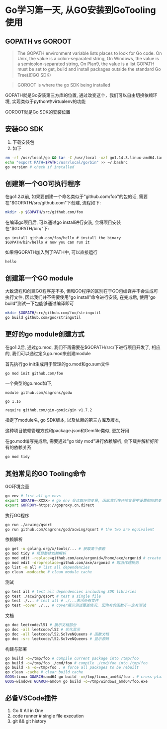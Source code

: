 <!--
.. title: Go学习第一天 - GoTooling
.. slug: goxue-xi-di-yi-tian-gotooling
.. date: 2021-08-20 22:38:06 UTC+08:00
.. tags: 
.. category: 
.. link: 
.. description: 
.. type: text
-->

# Go学习第一天, 从GO安装到GoTooling使用

## GOPATH vs GOROOT

> The GOPATH environment variable lists places to look for Go code. On Unix, the value is a colon-separated string, On Windows, the value is a semicolon-separated string, On Plan9, the value is a list
> GOPATH must be set to get, build and install packages outside the standard Go Tree(即GO SDK)

> GOROOT is where the go SDK being installed

GOPATH就是Go安装第三方库的位置, 通过改变这个，我们可以自由切换依赖环境, 实现类似于python中virtualenv的功能

GOROOT就是Go SDK的安装位置

## 安装GO SDK
1. 下载安装包
2. 如下
   
```bash
rm -rf /usr/local/go && tar -C /usr/local -xzf go1.14.3.linux-amd64.tar.gz
echo "export PATH=$PATH:/usr/local/go/bin" >> ~/.bashrc 
go version # check if installed 
```


## 创建第一个GO可执行程序

在go1.2以前, 如果要创建一个命名类似于"github.com/foo"的包的话, 需要在"$GOPATH/src/github.com"下创建, 流程如下:
```bash
mkdir -p $GOPATH/src/github.com/foo
```

在编译go项目后, 可以通过go install进行安装, 会将项目安装在"$GOPATH/bin/"下:
```
go install github.com/foo/hello # install the binary
$GOPATH/bin/hello # now you can run it
```

如果将GOPATH加入到了PATH中, 可以直接运行
```
hello
```

## 创建第一个GO module

大致流程和创建GO程序差不多, 但和GO程序的区别在于GO包编译并不会生成可执行文件, 因此我们并不需要使用"go install"命令进行安装, 
在完成后, 使用"go build"测试一下包能够通过编译即可

```bash
mkdir $GOPATH/src/github.com/foo/stringutil
go build github.com/goo/stringutil
```


## 更好的go module创建方式

在go1.2后, 通过go.mod, 我们不再需要在$GOPATH/src/下进行项目开发了, 相应的, 我们可以通过定义go.mod来创建module

首先执行go init生成用于管理的go.mod和go.sum文件

```bash
go mod init github.com/foo 
```

一个典型的go.mod如下, 
```
module github.com/dagrons/godw

go 1.16

require github.com/gin-gonic/gin v1.7.2
```

指定了module名, go SDK版本, 以及依赖的第三方库及版本, 

这种项目依赖管理方式和package.json和Gemfile类似, 更加好用

在go.mod编写完成后, 需要通过"go tidy mod"进行依赖解析, 会下载并解析好所有的依赖关系

```bash
go mod tidy
```

## 其他常见的GO Tooling命令

GO环境变量
```bash
go env # list all go envs
export GOPATH=<XXXX> # go env 会读取环境变量, 因此我们在环境变量中设置相应的变量即可, 上一种方法可能会失效
export GOPROXY=https://goproxy.cn,direct
```

执行GO程序
```bash
go run ./acwing/qsort 
go run github.com/dagrons/god/acwing/qsort # the two are equivalent
```

依赖解析
```bash
go get -u golang.org/x/tools/... # 获取某个依赖
go mod tidy # 项目整体依赖解析
go mod edit -replace=github.com/axe/argonid=/home/axe/argonid # create the replace rule # 会将远程依赖代理到本地依赖
go mod edit -dropreplace=github.com/axe/argonid # 取消代理规则
go list -m all # list all dependencies
go clean -modcache # clean module cache
```

测试
```bash
go test all # test all dependencies including SDK libraries
go test ./acwing/qsort # test a single file
go test ./... # test all # ./...表示所有文件
go test -cover ./... # cover展示测试覆盖情况, 因为有的函数不一定有测试
```

文档
```bash
go doc leetcode/l51 # 展示文档部分
go doc -all leetcode/l52 # 优化显示
go doc -all leetcode/l52.SolveNQueens # 函数文档
go doc -src leetcode/l52.SolveNQueens # 显示源码
```

构建与部署
```bash
go build -o=/tmp/foo # compile current package into /tmp/foo
go build -o=/tmp/foo ./cmd/foo # compile ./cmd/foo into /tmp/foo
go build -a -o=/tmp/foo . # force all packages to be rebuilt
go clean -cache # clear build cache 
GOOS=linux GOARCH=amd64 go build -o=/tmp/linux_amd64/foo . # cross-platform compilation specified with GOOS and GOARCH
GOOS=windows GOARCH=amd64 go build -o=/tmp/windows_amd64/foo.exe 
```

## 必备VSCode插件

1. Go # All in One
2. code runner # single file execution
3. git && git history
